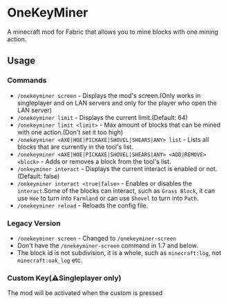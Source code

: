 # OneKeyMiner

A minecraft mod for Fabric that allows you to mine blocks with one mining action.

## Usage

### Commands

- `/onekeyminer screen` - Displays the mod's screen.(Only works in singleplayer and on LAN servers and only for the
  player who open the LAN server)
- `/onekeyminer limit` - Displays the current limit.(Default: 64)
- `/onekeyminer limit <limit>` - Max amount of blocks that can be mined with one action.(Don't set it too high)
- `/onekeyminer <AXE|HOE|PICKAXE|SHOVEL|SHEARS|ANY> list` - Lists all blocks that are currently in the tool's list.
- `/onekeyminer <AXE|HOE|PICKAXE|SHOVEL|SHEARS|ANY> <ADD|REMOVE> <block>` - Adds or removes a block from the tool's
  list.
- `/onkeyminer interact` - Displays the current interact is enabled or not.(Default: false)
- `/onkeyminer interact <true|false>` - Enables or disables the `interact`.Some of the blocks can interact, such
  as `Grass Block`, it can use `Hoe` to turn into `Farmland` or can use `Shovel` to turn into `Path`.
- `/onekeyminer reload` - Reloads the config file.

### Legacy Version

- `/onekeyminer screen` - Changed to `/onekeyminer-screen`
- Don't have the `/onekeyminer-screen` command in 1.7 and below.
- The block id is not subdivision, it is a whole, such as `minecraft:log`, not `minecraft:oak_log` etc.

### Custom Key(⚠️Singleplayer only)

The mod will be activated when the custom is pressed